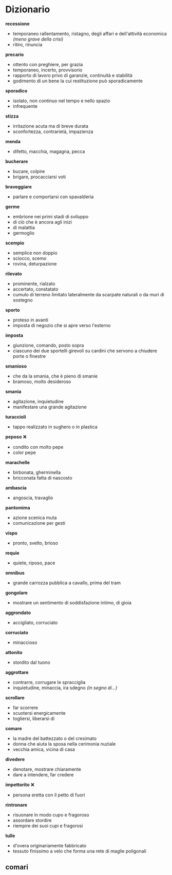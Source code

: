 # Dizionario
**recessione**
- temporaneo rallentamento, ristagno, degli affari e dell'attività economica *(meno grave della crisi)*
- ritiro, rinuncia

**precario**
- ottento con preghiere, per grazia
- temporaneo, incerto, provvisorio
- rapporto di lavoro privo di garanzie, continuità e stabilità
- godimento di un bene la cui restituzione può sporadicamente

**sporadico**
- isolato, non continuo nel tempo e nello spazio
- infrequente

**stizza**
- irritazione acuta ma di breve durata
- sconfortezza, contrarietà, impazienza

**menda**
- difetto, macchia, magagna, pecca

**bucherare**
- bucare, colpire 
- brigare, procacciarsi voti

**braveggiare**
- parlare e comportarsi con spavalderia

**germe**
- embrione nei primi stadi di sviluppo
- di ciò che è ancora agli inizi
- di malattia
- germoglio

**scempio**
- semplice non doppio
- sciocco, scemo
- rovina, deturpazione

**rilevato**
- prominente, rialzato
- accertato, constatato
- cumulo di terreno limitato lateralmente da scarpate naturali o da muri di sostegno

**sporto**
- proteso in avanti
- imposta di negozio che si apre verso l'esterno

**imposta**
- giunzione, comando, posto sopra
-  ciascuno dei due sportelli girevoli su cardini che servono a chiudere porte o finestre

**smanioso**
- che da la smania, che è pieno di smanie
- bramoso, molto desideroso

**smania**
- agitazione, inquietudine
- manifestare una grande agitazione

**turaccioli**
- tappo realizzato in sughero o in plastica

**peposo** ❌
- condito con molto pepe
- color pepe

**marachelle**
- birbonata, gherminella
- bricconata fatta di nascosto

**ambascia**
- angoscia, travaglio

**pantomima**
- azione scenica muta
- comunicazione per gesti

**vispo**
- pronto, svelto, brioso

**requie**
- quiete, riposo, pace

**omnibus**
- grande carrozza pubblica a cavallo, prima del tram

**gongolare**
- mostrare un sentimento di soddisfazione intimo, di gioia

**aggrondato**
- accigliato, corruciato 

**corruciato**
- minaccioso

**attonito**
- stordito dal tuono 

**aggrottare**
- contrarre, corrugare le spracciglia
- inquietudine, minaccia, ira sdegno *(in segno di...)*

**scrollare**
- far scorrere
- scuotersi energicamente
- togliersi, liberarsi di

**comare**
- la madre del battezzato o del cresimato
- donna che aiuta la sposa nella cerimonia nuziale
- vecchia amica, vicina di casa

**divedere**
- denotare, mostrare chiaramente
- dare a intendere, far credere

**impettorito** ❌
- persona eretta con il petto di fuori

**rintronare**
- risuonare in modo cupo e fragoroso
- assordare stordire
- riempire dei suoi cupi e fragorosi

**tulle**
- d'overa originariamente fabbricato
- tessuto finissimo a velo che forma una rete di maglie poligonali

**comari**
- 